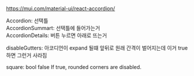 https://mui.com/material-ui/react-accordion/

Accordion: 선택틀   
AccordionSummart: 선택틀에 들어가는거   
AccordionDetails: 버튼 누르면 아래로 뜨는거


disableGutters: 아코디언이 expand 될떄 앞뒤로 원래 간격이 벌어지는데 이거 true하면 그런거 사라짐

square:	bool	false	If true, rounded corners are disabled.